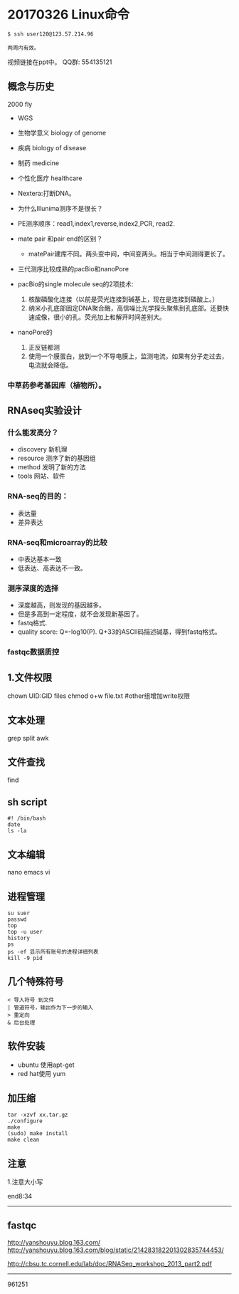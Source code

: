 # 20170326 Linux命令

```
$ ssh user120@123.57.214.96

两周内有效。
```

视频链接在ppt中。
QQ群: 554135121

## 概念与历史
2000 fly

- WGS
- 生物学意义 biology of genome
- 疾病 biology of disease
- 制药 medicine
- 个性化医疗 healthcare


- Nextera:打断DNA。
- 为什么Illunima测序不是很长？
- PE测序顺序：read1,index1,reverse,index2,PCR, read2.
- mate pair 和pair end的区别？
  * matePair建库不同。两头变中间，中间变两头。相当于中间测得更长了。



- 三代测序比较成熟的pacBio和nanoPore
- pacBio的single molecule seq的2项技术:
    1. 核酸磷酸化连接（以前是荧光连接到碱基上，现在是连接到磷酸上。）
    2. 纳米小孔底部固定DNA聚合酶，高信噪比光学探头聚焦到孔底部。还要快速成像，很小的孔。荧光加上和解开时间差别大。
- nanoPore的
    1. 正反链都测
    2. 使用一个膜蛋白，放到一个不导电膜上，监测电流，如果有分子走过去，电流就会降低。


### 中草药参考基因库（植物所）。



## RNAseq实验设计

### 什么能发高分？
  - discovery 新机理
  - resource 测序了新的基因组
  - method 发明了新的方法
  - tools 网站、软件

### RNA-seq的目的：
  - 表达量
  - 差异表达

### RNA-seq和microarray的比较
  - 中表达基本一致
  - 低表达、高表达不一致。

### 测序深度的选择
  - 深度越高，则发现的基因越多。
  - 但是多高到一定程度，就不会发现新基因了。
  - fastq格式.
  - quality score: Q=-log10(P). Q+33的ASCII码描述碱基，得到fastq格式。

### fastqc数据质控





## 1.文件权限
chown UID:GID files
chmod o+w file.txt  #other组增加write权限

## 文本处理
grep
split
awk

## 文件查找
find

## sh script
```
#! /bin/bash
date
ls -la
```

## 文本编辑
nano
emacs
vi

## 进程管理
```
su suer
passwd
top
top -u user
history
ps
ps -ef 显示所有账号的进程详细列表
kill -9 pid
```

## 几个特殊符号
```
< 导入符号 到文件
| 管道符号，输出作为下一步的输入
> 重定向
& 后台处理
```

## 软件安装
- ubuntu 使用apt-get
- red hat使用 yum

## 加压缩
```
tar -xzvf xx.tar.gz
./configure
make
(sudo) make install
make clean
```

## 注意
1.注意大小写

end8:34

---
##  fastqc
http://yanshouyu.blog.163.com/
http://yanshouyu.blog.163.com/blog/static/214283182201302835744453/

http://cbsu.tc.cornell.edu/lab/doc/RNASeq_workshop_2013_part2.pdf

---
961251
